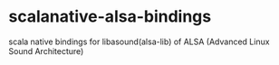 # scalanative-alsa-bindings
scala native bindings for libasound(alsa-lib) of ALSA (Advanced Linux Sound Architecture)